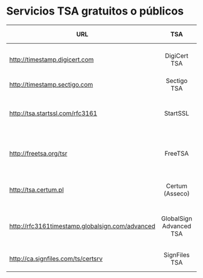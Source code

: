 # Servicios TSA gratuitos o públicos

|URL                               |  TSA	          | Descripción	Notas  |
|---|:---:|---|
|http://timestamp.digicert.com			|	DigiCert TSA		|	Muy confiable, ampliamente usado.  |
|http://timestamp.sectigo.com			|	Sectigo TSA		|	Gratuito, sin autenticación.  |
|http://tsa.startssl.com/rfc3161			|	StartSSL		|	Público, usado en algunos entornos de prueba.  |
|http://freetsa.org/tsr				|	FreeTSA			|	Gratuito, libre, sin autenticación. Ideal para pruebas.  |
|http://tsa.certum.pl				|	Certum (Asseco)		|	Gratuito, pero puede tener restricciones regionales.  |
|http://rfc3161timestamp.globalsign.com/advanced	|	GlobalSign Advanced TSA	|	Gratuito para algunos usos. Puede requerir registro.  |
|http://ca.signfiles.com/ts/certsrv		|	SignFiles TSA		|	TSA gratuita, basada en RFC 3161.  |
